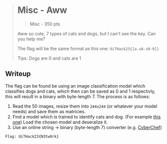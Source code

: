> # Misc - Aww
> >
> > Misc - 350 pts
>
> Aww so cute, 7 types of cats and dogs, but I can't see the key. Can you help me?
>
> The flag will be the same format as this one: `UiTHack23{[a-zA-z0-9]}`
>
> Tips: Dogs are 0 and cats are 1

## Writeup

The flag can be found be using an image classification model which classifies dogs and cats, which then can be saved as 0 and 1 respectivly, this will result in a binary with byte-length 7. The process is as follows:

1. Read the 50 images, resize them into `244x244` (or whatever your model needs) and save them as matricies.
2. Find a model which is trained to identify cats and dog. (For example [this one](https://huggingface.co/ScottMueller/Cats_v_Dogs.ONNX)) Load the chosen model and deseralize it.
3. Use an online string -> binary (byte-length 7) converter (e.g. [CyberChef](https://gchq.github.io/CyberChef/#recipe=From_Binary('Space',7)&input=MTAwMTExMDAxMTAwMTExMTEwMTAwMTExMDExMTAxMTAwMDAxMTEwMDEwMTEwMTAxMTA))

```bash
Flag: UiTHack23{N3tw0rk}
```
